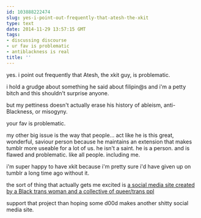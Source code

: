 ```yaml
---
id: 103888222474
slug: yes-i-point-out-frequently-that-atesh-the-xkit
type: text
date: 2014-11-29 13:57:15 GMT
tags:
- discussing discourse
- ur fav is problematic
- antiblackness is real
title: ''
---
```

yes. i point out frequently that Atesh, the xkit guy, is problematic.

i hold a grudge about something he said about filipin@s and i'm a petty bitch and this shouldn't surprise anyone. 

but my pettiness doesn't actually erase his history of ableism, anti-Blackness, or misogyny.

your fav is problematic.

my other big issue is the way that people... act like he is this great, wonderful, saviour person because he maintains an extension that makes tumblr more useable for a lot of us. 
he isn't a saint. he is a person. and is flawed and problematic. like all people. including me. 

i'm super happy to have xkit because i'm pretty sure i'd have given up on tumblr a long time ago without it.

the sort of thing that actually gets me excited is [a social media site created by a Black trans woman and a collective of queer/trans ppl][1]

support that project than hoping some d00d makes another shitty social media site.

[1]: https://www.indiegogo.com/projects/quirell